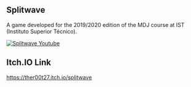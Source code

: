 ## Splitwave

A game developed for the 2019/2020 edition of the MDJ course at IST (Instituto Superior Técnico).

[![Splitwave Youtube](https://img.youtube.com/vi/D-zxAlwl7Ec/0.jpg)](https://youtu.be/D-zxAlwl7Ec)

## Itch.IO Link

https://ther00t27.itch.io/splitwave